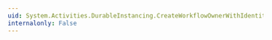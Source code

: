 ```yaml
---
uid: System.Activities.DurableInstancing.CreateWorkflowOwnerWithIdentityCommand
internalonly: False
---
```

